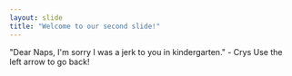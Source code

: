 ```yaml
---
layout: slide
title: "Welcome to our second slide!"
---
```

"Dear Naps, I'm sorry I was a jerk to you in kindergarten." - Crys
Use the left arrow to go back!
